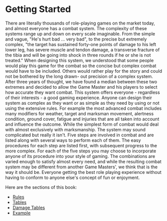 # Getting Started

There are literally thousands of role-playing games on the market today, and almost everyone has a combat system. The complexity of these systems range up and down on every scale imaginable. From the simple and vague, "He's hurt bad ... very bad", to the precise but extremely complex, "the target has sustained forty-one points of damage to his left lower leg, has severe muscle and tendon damage, a transverse fracture of the tibia and will be going into shock in three rounds if he or she is not treated." When designing this system, we understood that some people would play this game for the combat so the concise but complex combat would have to be included. Others would rather play for the story and could not be bothered by the long drawn- out precision of a complex system. After three years of thought, we have found a median between these two extremes and decided to allow the Game Master and his players to select how accurate they want combat. This system offers everyone - regardless of their interests - a good gaming experience. Anyone can design their system as complex as they want or as simple as they need by using or not using the extensive rules. For example the most advanced combat includes many modifiers for weather, target and marksman movement, alertness condition, ground cover, fatigue and injuries that are all taken into account and influence the outcome. While the simplest form of combat would deal with almost exclusively with marksmanship. The system may sound complicated but really it isn't. Five steps are involved in combat and are listed along with several ways to perform each of them. The easy procedures for each step are listed first, with subsequent progress to the more complex. For each of the five steps you may choose to incorporate anyone of its procedure into your style of gaming. The combinations are varied enough to satisfy almost every need, and while the resulting combat system may be different from another Game Masters', we think that is the way it should be. Everyone getting the best role playing experience without having to conform to anyone else's concept of fun or enjoyment.

Here are the sections of this book:

* [Rules](../combat/installation/)
* [Tables](../combat/quick-start/)
* [Damage Tables](../combat/damage-tables-or-stackbit-libris-theme/)
* [Example](https://genesis.theengine.com/docs/combat/combat-example/)

